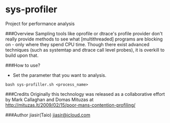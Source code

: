 sys-profiler
============

Project for performance analysis

###Overview
Sampling tools like oprofile or dtrace's profile provider don't really provide methods to see what [multithreaded] programs are blocking on - only where they spend CPU time. Though there exist advanced techniques (such as systemtap and dtrace call level probes), it is overkill to build upon that. 

###How to use?
* Set the parameter that you want to analysis.
```
bash sys-profiller.sh <process_name>
```

###Credits
Originally this technology was released as a collaborative effort by Mark Callaghan and Domas Mituzas at http://mituzas.lt/2009/02/15/poor-mans-contention-profiling/

###Author
jiasir(Taio) jiasir@icloud.com